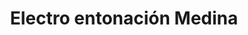 ---
title: "Electro  entonación Medina"
url: /barcelona/electro-entonacion-medina/
shop: reparación de automóviles
---